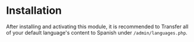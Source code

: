 # Installation

After installing and activating this module, it is recommended to Transfer all of your default language's content to Spanish under `/admin/languages.php`.
